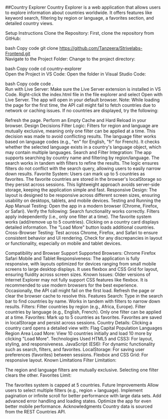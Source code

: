 ##Country Explorer
Country Explorer is a web application that allows users to explore information about countries worldwide. It offers features like keyword search, filtering by region or language, a favorites section, and detailed country views.

Setup Instructions
Clone the Repository:
First, clone the repository from GitHub:

bash
Copy code
git clone https://github.com/Tanzeera/Strivelabs-Frontend.git  
Navigate to the Project Folder:
Change to the project directory:

bash
Copy code
cd country-explorer  
Open the Project in VS Code:
Open the folder in Visual Studio Code:

bash
Copy code
code .  
Run with Live Server:
Make sure the Live Server extension is installed in VS Code.
Right-click the index.html file in the file explorer and select Open with Live Server.
The app will open in your default browser.
Note: While loading the page for the first time, the API call might fail to fetch countries due to network or caching issues. If no countries are displayed, try the following:

Refresh the page.
Perform an Empty Cache and Hard Reload in your browser.
Design Decisions
Filter Logic:
Filters for region and language are mutually exclusive, meaning only one filter can be applied at a time. This decision was made to avoid conflicting results.
The language filter works based on language codes (e.g., "en" for English, "fr" for French). It checks whether the selected language exists in a country's language object, which may contain multiple languages.
Search and Filter Integration:
The app supports searching by country name and filtering by region/language.
The search works in tandem with filters to refine the results. The logic ensures filters do not conflict with the search query, allowing users to easily narrow down results.
Favorite System:
Users can mark up to 5 countries as favorites.
The favorite countries are stored in the browser's localStorage so they persist across sessions.
This lightweight approach avoids server-side storage, keeping the application simple and fast.
Responsive Design:
The layout is designed to be responsive across different screen sizes, ensuring usability on desktops, tablets, and mobile devices.
Testing and Running the App
Manual Testing:
Open the app in a modern browser (Chrome, Firefox, or Safari).
Verify the following:
Search functionality works correctly.
Filters apply independently (i.e., only one filter at a time).
The favorite system works (add/remove up to 5 countries).
Clicking on a country card displays detailed information.
The "Load More" button loads additional countries.
Cross-Browser Testing:
Test across Chrome, Firefox, and Safari to ensure consistent behavior and UI rendering. Check for any discrepancies in layout or functionality, especially on mobile and tablet devices.

Compatibility and Browser Support
Supported Browsers:
Chrome
Firefox
Safari
Mobile and Tablet Responsiveness:
The application is fully responsive, with layouts optimized for devices ranging from small mobile screens to large desktop displays.
It uses flexbox and CSS Grid for layout, ensuring fluidity across screen sizes.
Known Issues:
Older versions of Internet Explorer may not fully support CSS features like flexbox. It is recommended to use modern browsers for the best experience.
Occasionally, the API call might fail on the first load. Refresh the page or clear the browser cache to resolve this.
Features
Search:
Type in the search bar to find countries by name.
Works in tandem with filters to narrow down results.
Filters:
Filter countries by region (e.g., Africa, Europe).
Filter countries by language (e.g., English, French).
Only one filter can be applied at a time.
Favorites:
Mark up to 5 countries as favorites.
Favorites are saved in localStorage and persist across sessions.
Country Details:
Clicking a country card opens a detailed view with:
Flag
Capital
Population
Languages
Region
Area
Load More:
View 10 countries initially and load 10 more by clicking "Load More".
Technologies Used
HTML5 and CSS3: For layout, styling, and responsiveness.
JavaScript (ES6): For dynamic functionality such as search, filters, and favorites.
LocalStorage: For saving user preferences (favorites) between sessions.
Flexbox and CSS Grid: For responsive layout.
Known Limitations
Filter Limitation:

The region and language filters are mutually exclusive. Selecting one filter clears the other.
Favorites Limit:

The favorites system is capped at 5 countries.
Future Improvements
Allow users to select multiple filters (e.g., region + language).
Implement pagination or infinite scroll for better performance with large data sets.
Add advanced error handling and loading states.
Optimize the app for even better mobile performance.
Acknowledgments
Country data is sourced from the REST Countries API.
